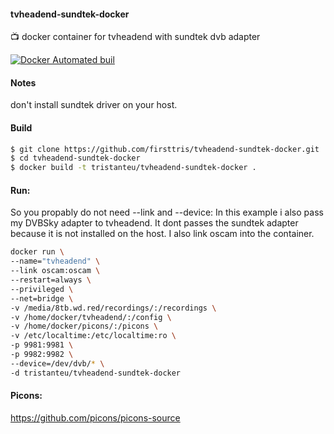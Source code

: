 #### tvheadend-sundtek-docker
:tv: docker container for tvheadend with sundtek dvb adapter

[![Docker Automated buil](https://img.shields.io/docker/automated/jrottenberg/ffmpeg.svg)](https://hub.docker.com/r/tristanteu/tvheadend-sundtek-docker/)


#### Notes
don't install sundtek driver on your host.


#### Build
```bash
$ git clone https://github.com/firsttris/tvheadend-sundtek-docker.git
$ cd tvheadend-sundtek-docker
$ docker build -t tristanteu/tvheadend-sundtek-docker .
```


#### Run:
So you propably do not need --link and --device:
In this example i also pass my DVBSky adapter to tvheadend. It dont passes the sundtek adapter because it is not installed on the host.
I also link oscam into the container.
```bash
docker run \
--name="tvheadend" \
--link oscam:oscam \
--restart=always \
--privileged \
--net=bridge \
-v /media/8tb.wd.red/recordings/:/recordings \
-v /home/docker/tvheadend/:/config \
-v /home/docker/picons/:/picons \
-v /etc/localtime:/etc/localtime:ro \
-p 9981:9981 \
-p 9982:9982 \
--device=/dev/dvb/* \
-d tristanteu/tvheadend-sundtek-docker
```


#### Picons:
https://github.com/picons/picons-source
